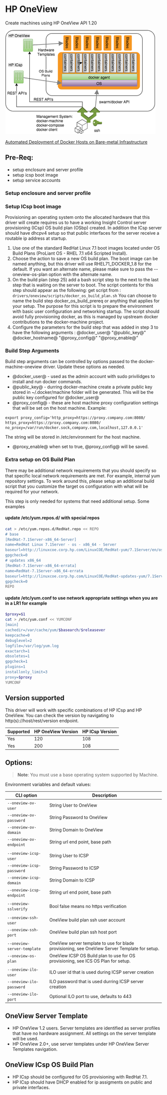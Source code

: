 <!--[metadata]>
+++
title = "OneView"
description = "HP OneView driver for machine"
keywords = ["machine, OneView, driver"]
[menu.main]
parent="smn_machine_drivers"
+++
<![end-metadata]-->

# HP OneView
Create machines using HP OneView API 1.20

![](/docs/img/DockerMachineOneView.png)

[Automated Deployment of Docker
Hosts on Bare-metal
Infrastructure](http://h20195.www2.hp.com/V2/GetDocument.aspx?docname=4AA6-2595ENW&cc=us&lc=en)

## Pre-Req:

* setup enclosure and server profile
* setup icsp boot image
* setup service accounts

### Setup enclosure and server profile

### Setup ICsp boot image

Provisioning an operating system onto the allocated hardware that this driver will create requires us to have a working Insight Control server provisioning (ICsp) OS build plan (OSbp) created.  In addition the ICsp server should have dhcpv4 setup so that public interfaces for the server receive a routable ip address at startup.

1. Use one of the standard RedHat Linux 7.1 boot images located under OS Build Plans (ProLiant OS - RHEL 7.1 x64 Scripted Install).
2. Choose the action to save a new OS build plan.  The boot image can be named anything, but this driver will use RHEL71_DOCKER_1.8 for the default.  If you want an alternate name, please make sure to pass the --oneview-os-plan option with the alternate name.
3. On the build plan (step 25) add a bash script step to the next to the last step that is waiting on the server to boot.  The script contents for this step should appear as the following:
   get script from : ```drivers/oneview/scripts/docker_os_build_plan.sh```
You can choose to name the build step docker_os_build_prereq or anything that applies for your setup.  The purpose for this script is to prepare the environment with basic user configuration and networking startup.  The script should avoid fully provisioning docker, as this is managed by upstream docker contributions to the docker-machine project.
4. Configure the parameters for the build step that was added in step 3 to have the following arguments :
@docker_user@ "@public_key@" @docker_hostname@ "@proxy_config@" "@proxy_enable@"

### Build Step Arguments
Build step arguments can be controlled by options passed to the docker-machine-oneview driver.  Update these options as needed.

* @docker_user@ - used as the admin account with sudo privilidges to install and run docker commands.
* @public_key@ - durring docker-machine create a private public key stored in ~/.docker/machine folder will be generated.  This will be the public key configured for @docker_user@
* @proxy_config@ - these are host machine proxy configuration settings that will be set on the host machine.   Example:
```
export proxy_config='http_proxy=https://proxy.company.com:8080/
https_proxy=https://proxy.company.com:8080/
no_proxy=/var/run/docker.sock,company.com,localhost,127.0.0.1'
```
The string will be stored in /etc/environment for the host machine.
* @proxy_enable@ when set to true, @proxy_config@ will be saved.


### Extra setup on OS Build Plan

There may be additional network requirements that you should specify so that specific local network requirements are met.  For example, internal yum repository settings.
To work around this, please setup an additional build script that you customize the target os configuration with what will be required for your network.

This step is only needed for systems that need additional setup. Some examples

#### update /etc/yum.repos.d/ with special repos
```bash
cat > /etc/yum.repos.d/RedHat.repo << REPO
# base
[RedHat-7.1Server-x86_64-Server]
name=RedHat Linux 7.1Server - os - x86_64 - Server
baseurl=http://linuxcoe.corp.hp.com/LinuxCOE/RedHat-yum/7.1Server/en/os/x86_64
gpgcheck=0
# updates x86_64
[RedHat-7.1Server-x86_64-errata]
name=RedHat-7.1Server-x86_64-errata
baseurl=http://linuxcoe.corp.hp.com/LinuxCOE/RedHat-updates-yum/7.1Server/en/os/x86_64
gpgcheck=0
REPO
```

#### update /etc/yum.conf to use network appropriate settings when you are in a LR1 for example
```bash
$proxy=$1
cat > /etc/yum.conf << YUMCONF
[main]
cachedir=/var/cache/yum/$basearch/$releasever
keepcache=0
debuglevel=2
logfile=/var/log/yum.log
exactarch=1
obsoletes=1
gpgcheck=1
plugins=1
installonly_limit=3
proxy=$proxy
YUMCONF
```

## Version supported

This driver will work with specific combinations of HP ICsp and HP OneView.  You can check the version by navigating to http(s)://host/rest/version endpoint.

| Supported | HP OneView Version |   HP ICsp Version     |
|----------------------------------------|--------------------|-----------------------|
| Yes                                    | 120                | 108                   |
| Yes                                    | 200                | 108                   |

## Options:

> **Note**: You must use a base operating system supported by Machine.

Environment variables and default values:

| CLI option                 | Description
|----------------------------|--------------------------------------------|
| `--oneview-ov-user`        | String User to OneView
| `--oneview-ov-password`    | String Password to OneView
| `--oneview-ov-domain`      | String Domain to OneView
| `--oneview-ov-endpoint`    | String url end point, base path
|                            |
| `--oneview-icsp-user`      | String User to ICSP
| `--oneview-icsp-password`  | String Password to ICSP
| `--oneview-icsp-domain`    | String Domain to ICSP
| `--oneview-icsp-endpoint`  | String url end point, base path
|                            |
| `--oneview-sslverify`      | Bool false means no https verification
|                            |
| `--oneview-ssh-user`       | OneView build plan ssh user account
| `--oneview-ssh-port`       | OneView build plan ssh host port
|                            |
| `--oneview-server-template`| OneView server template to use for blade provisioning, see OneView Server Template for setup.
| `--oneview-os-plan`        | OneView ICSP OS Build plan to use for OS provisioning, see ICS OS Plan for setup.
|                            |
| `--oneview-ilo-user`       | ILO user id that is used during ICSP server creation
| `--oneview-ilo-password`   | ILO password that is used durring ICSP server creation
| `--oneview-ilo-port`       | Optional ILO port to use, defaults to 443


## OneView Server Template

* HP OneView 1.2 users.  Server templates are identified as server profiles that have no hardware assignment.  All settings on the server template will be used.
* HP OneView 2.0+, use server templates under HP OneView Server Templates navigation.

## OneView ICsp OS Build Plan

* HP ICsp should be configured for OS provisioning with RedHat 7.1.
* HP ICsp should have DHCP enabled for ip assigments on public and private interfaces.
